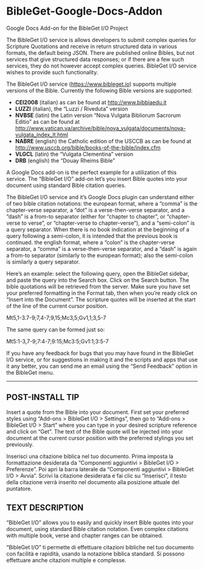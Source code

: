 # BibleGet-Google-Docs-Addon
Google Docs Add-on for the BibleGet I/O Project

The BibleGet I/O service is allows developers to submit complex queries for Scripture Quotations and receive in return structured data in various formats, the default being JSON. There are published online Bibles, but not services that give structured data responses; or if there are a few such services, they do not however accept complex queries. BibleGet I/O service wishes to provide such functionality.

The BibleGet I/O service (https://www.bibleget.io) supports multiple versions of the Bible. Currently the following Bible versions are supported:
* **CEI2008** (italian) as can be found at http://www.bibbiaedu.it
* **LUZZI** (italian), the “Luzzi / Riveduta” version
* **NVBSE** (latin) the Latin version “Nova Vulgata Bibliorum Sacrorum Editio” as can be found at http://www.vatican.va/archive/bible/nova_vulgata/documents/nova-vulgata_index_lt.html
* **NABRE** (english) the Catholic edition of the USCCB as can be found at http://www.usccb.org/bible/books-of-the-bible/index.cfm
* **VLGCL** (latin) the “Vulgata Clementina” version
* **DRB** (english) the “Douay Rheims Bible”

A Google Docs add-on is the perfect example for a utilization of this service. The “BibleGet I/O” add-on let’s you insert Bible quotes into your document using standard Bible citation queries.

The BibleGet I/O service and it’s Google Docs plugin can understand either of two bible citation notations:
the european format, where a “comma” is the chapter-verse separator, a “dot” is a verse-then-verse separator, and a “dash” is a from-to separator (either for “chapter to chapter”, or “chapter-verse to verse”, or “chapter-verse to chapter-verse”), and a “semi-colon” is a query separator. When there is no book indication at the beginning of a query following a semi-colon, it is intended that the previous book is continued.
the english format, where a “colon” is the chapter-verse separator, a “comma” is a verse-then-verse separator, and a “dash” is again a from-to separator (similarly to the european format); also the semi-colon is similarly a query separator.

Here’s an example: select the following query, open the BibleGet sidebar, and paste the query into the Search box. Click on the Search button. The bible quotations will be retrieved from the server. Make sure you have set your preferred formatting in the Format tab, then when you’re ready click on “Insert into the Document”. The scripture quotes will be inserted at the start of the line of the current cursor position.

Mt5,1-3.7-9;7,4-7;9,15;Mc3,5;Gv1,1;3,5-7

The same query can be formed just so:

Mt5:1-3,7-9;7:4-7;9:15;Mc3:5;Gv1:1;3:5-7

If you have any feedback for bugs that you may have found in the BibleGet I/O service, or for suggestions in making it and the scripts and apps that use it any better, you can send me an email using the “Send Feedback” option in the BibleGet menu.

_______

## POST-INSTALL TIP

Insert a quote from the Bible into your document. First set your preferred styles using “Add-ons > BibleGet I/O > Settings”, then go to “Add-ons > BibleGet I/O > Start” where you can type in your desired scripture reference and click on “Get”. The text of the Bible quote will be injected into your document at the current cursor position with the preferred stylings you set previously.

Inserisci una citazione biblica nel tuo documento. Prima imposta la formattazione desiderata da “Componenti aggiuntivi > BibleGet I/O > Preferenze”. Poi apri la barra laterale da “Componenti aggiuntivi > BibleGet I/O > Avvia”. Scrivi la citazione desiderata e fai clic su “Inserisci”, il testo della citazione verrà inserito nel documento alla posizione attuale del puntatore.

## TEXT DESCRIPTION

“BibleGet I/O” allows you to easily and quickly insert Bible quotes into your document, using standard Bible citation notation. Even complex citations with multiple book, verse and chapter ranges can be obtained.

“BibleGet I/O” ti permette di effettuare citazioni bibliche nel tuo documento con facilità e rapidità, usando la notazione biblica standard. Si possono effettuare anche citazioni multiple e complesse.

